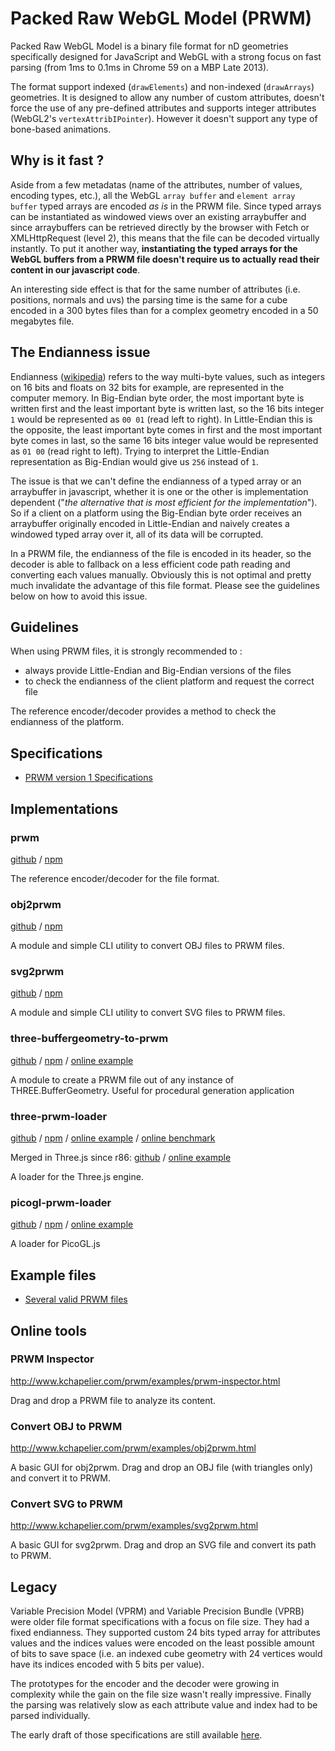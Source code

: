 # Packed Raw WebGL Model (PRWM)

Packed Raw WebGL Model is a binary file format for nD geometries specifically designed for JavaScript and WebGL with a strong focus on fast parsing (from 1ms to 0.1ms in Chrome 59 on a MBP Late 2013).

The format support indexed (`drawElements`) and non-indexed (`drawArrays`) geometries. It is designed to allow any number of custom attributes, doesn't force the use of any pre-defined attributes and supports integer attributes (WebGL2's `vertexAttribIPointer`). However it doesn't support any type of bone-based animations.

## Why is it fast ?

Aside from a few metadatas (name of the attributes, number of values, encoding types, etc.), all the WebGL `array buffer` and `element array buffer` typed arrays are encoded *as is* in the PRWM file. Since typed arrays can be instantiated as windowed views over an existing arraybuffer and since arraybuffers can be retrieved directly by the browser with Fetch or XMLHttpRequest (level 2), this means that the file can be decoded virtually instantly. To put it another way, **instantiating the typed arrays for the WebGL buffers from a PRWM file doesn't require us to actually read their content in our javascript code**.

An interesting side effect is that for the same number of attributes (i.e. positions, normals and uvs) the parsing time is the same for a cube encoded in a 300 bytes files than for a complex geometry encoded in a 50 megabytes file.

## The Endianness issue

Endianness ([wikipedia](https://en.wikipedia.org/wiki/Endianness)) refers to the way multi-byte values, such as integers on 16 bits and floats on 32 bits for example, are represented in the computer memory. In Big-Endian byte order, the most important byte is written first and the least important byte is written last, so the 16 bits integer `1` would be represented as `00 01` (read left to right). In Little-Endian this is the opposite, the least important byte comes in first and the most important byte comes in last, so the same 16 bits integer value would be represented as `01 00` (read right to left). Trying to interpret the Little-Endian representation as Big-Endian would give us `256` instead of `1`.

The issue is that we can't define the endianness of a typed array or an arraybuffer in javascript, whether it is one or the other is implementation dependent ("*the alternative that is most efficient for the implementation*"). So if a client on a platform using the Big-Endian byte order receives an arraybuffer originally encoded in Little-Endian and naively creates a windowed typed array over it, all of its data will be corrupted.

In a PRWM file, the endianness of the file is encoded in its header, so the decoder is able to fallback on a less efficient code path reading and converting each values manually. Obviously this is not optimal and pretty much invalidate the advantage of this file format. Please see the guidelines below on how to avoid this issue.

## Guidelines

When using PRWM files, it is strongly recommended to :

* always provide Little-Endian and Big-Endian versions of the files
* to check the endianness of the client platform and request the correct file

The reference encoder/decoder provides a method to check the endianness of the platform.

## Specifications

 * [PRWM version 1 Specifications](https://github.com/kchapelier/PRWM/blob/master/specifications/prwm.md)

## Implementations

### prwm

[github](https://github.com/kchapelier/PRWM/tree/master/implementations/prwm) / [npm](https://www.npmjs.com/package/prwm)

The reference encoder/decoder for the file format.

### obj2prwm

[github](https://github.com/kchapelier/PRWM/tree/master/implementations/obj2prwm) / [npm](https://www.npmjs.com/package/obj2prwm)

A module and simple CLI utility to convert OBJ files to PRWM files.

### svg2prwm

[github](https://github.com/kchapelier/PRWM/tree/master/implementations/svg2prwm) / [npm](https://www.npmjs.com/package/svg2prwm)

A module and simple CLI utility to convert SVG files to PRWM files.

### three-buffergeometry-to-prwm

[github](https://github.com/kchapelier/PRWM/tree/master/implementations/three-buffergeometry-to-prwm) / [npm](https://www.npmjs.com/package/three-buffergeometry-to-prwm) / [online example](http://www.kchapelier.com/prwm/examples/three-buffergeometry-to-prwm.html)

A module to create a PRWM file out of any instance of THREE.BufferGeometry. Useful for procedural generation application

### three-prwm-loader

[github](https://github.com/kchapelier/PRWM/tree/master/implementations/three-prwm-loader) / [npm](https://www.npmjs.com/package/three-prwm-loader) / [online example](http://www.kchapelier.com/prwm/examples/three-prwm-loader.html) / [online benchmark](http://www.kchapelier.com/prwm/examples/three-prwm-loader-benchmark.html)

Merged in Three.js since r86: [github](https://github.com/mrdoob/three.js/blob/dev/examples/js/loaders/PRWMLoader.js) / [online example](https://threejs.org/examples/?q=prwm#webgl_loader_prwm)

A loader for the Three.js engine.

### picogl-prwm-loader

[github](https://github.com/kchapelier/PRWM/tree/master/implementations/picogl-prwm-loader) / [npm](https://www.npmjs.com/package/picogl-prwm-loader) / [online example](http://www.kchapelier.com/prwm/examples/picogl-prwm-loader.html)

A loader for PicoGL.js

## Example files

 * [Several valid PRWM files](https://github.com/kchapelier/PRWM/tree/master/models/prwm)

## Online tools

### PRWM Inspector

http://www.kchapelier.com/prwm/examples/prwm-inspector.html

Drag and drop a PRWM file to analyze its content.

### Convert OBJ to PRWM

http://www.kchapelier.com/prwm/examples/obj2prwm.html

A basic GUI for obj2prwm. Drag and drop an OBJ file (with triangles only) and convert it to PRWM.

### Convert SVG to PRWM

http://www.kchapelier.com/prwm/examples/svg2prwm.html

A basic GUI for svg2prwm. Drag and drop an SVG file and convert its path to PRWM.

## Legacy

Variable Precision Model (VPRM) and Variable Precision Bundle (VPRB) were older file format specifications with a focus on file size. They had a fixed endianness. They supported custom 24 bits typed array for attributes values and the indices values were encoded on the least possible amount of bits to save space (i.e. an indexed cube geometry with 24 vertices would have its indices encoded with 5 bits per value).

The prototypes for the encoder and the decoder were growing in complexity while the gain on the file size wasn't really impressive. Finally the parsing was relatively slow as each attribute value and index had to be parsed individually.

The early draft of those specifications are still available [here](https://github.com/kchapelier/PRWM/blob/master/legacy/).
